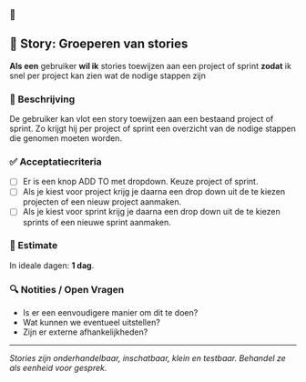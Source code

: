### 📘

## 🧩 Story: Groeperen van stories

**Als een** gebruiker
**wil ik** stories toewijzen aan een project of sprint
**zodat** ik snel per project kan zien wat de nodige stappen zijn

### 📝 Beschrijving

De gebruiker kan vlot een story toewijzen aan een bestaand project of sprint. Zo krijgt hij per project of sprint een overzicht van de nodige stappen die genomen moeten worden. 

### ✅ Acceptatiecriteria

* [ ] Er is een knop ADD TO met dropdown. Keuze project of sprint. 
* [ ] Als je kiest voor project krijg je daarna een drop down uit de te kiezen projecten of een nieuw project aanmaken.
* [ ] Als je kiest voor sprint krijg je daarna een drop down uit de te kiezen sprints of een nieuwe sprint aanmaken.

### 🧮 Estimate
In ideale dagen: **1 dag**.

### 🔍 Notities / Open Vragen

* Is er een eenvoudigere manier om dit te doen?
* Wat kunnen we eventueel uitstellen?
* Zijn er externe afhankelijkheden?

---

*Stories zijn onderhandelbaar, inschatbaar, klein en testbaar. Behandel ze als eenheid voor gesprek.*
